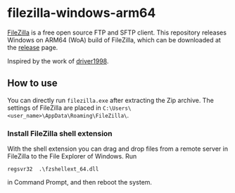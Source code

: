 # filezilla-windows-arm64

[FileZilla](https://filezilla-project.org/) is a free open source FTP and SFTP client. This repository releases Windows on ARM64 (WoA) build of FileZilla, which can be downloaded at the [release](https://github.com/minnyres/filezilla-windows-arm64/releases) page.

Inspired by the work of [driver1998](https://github.com/driver1998/filezilla-woa).

## How to use

You can directly run `filezilla.exe` after extracting the Zip archive. The settings of FileZilla are placed in `C:\Users\<user_name>\AppData\Roaming\FileZilla\`.

### Install FileZilla shell extension

With the shell extension you can drag and drop files from a remote server in FileZilla to the File Explorer of Windows. Run 
```
regsvr32  .\fzshellext_64.dll
```
in Command Prompt, and then reboot the system.

